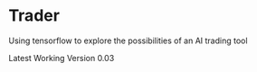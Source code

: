 # Trader
Using tensorflow to explore the possibilities of an AI trading tool

Latest Working Version 0.03
